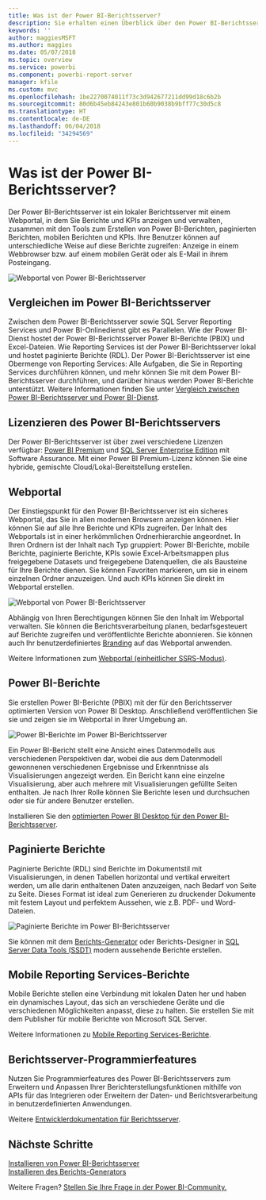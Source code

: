 ```yaml
---
title: Was ist der Power BI-Berichtsserver?
description: Sie erhalten einen Überblick über den Power BI-Berichtsserver, um zu verstehen, wie der Berichtsserver mit SQL Server Reporting Services (SSRS) und dem Rest von Power BI harmoniert.
keywords: ''
author: maggiesMSFT
ms.author: maggies
ms.date: 05/07/2018
ms.topic: overview
ms.service: powerbi
ms.component: powerbi-report-server
manager: kfile
ms.custom: mvc
ms.openlocfilehash: 1be2270074011f73c3d942677211dd99d18c6b2b
ms.sourcegitcommit: 80d6b45eb84243e801b60b9038b9bff77c30d5c8
ms.translationtype: HT
ms.contentlocale: de-DE
ms.lasthandoff: 06/04/2018
ms.locfileid: "34294569"
---
```

# <a name="what-is-power-bi-report-server"></a>Was ist der Power BI-Berichtsserver?

Der Power BI-Berichtsserver ist ein lokaler Berichtsserver mit einem Webportal, in dem Sie Berichte und KPIs anzeigen und verwalten, zusammen mit den Tools zum Erstellen von Power BI-Berichten, paginierten Berichten, mobilen Berichten und KPIs. Ihre Benutzer können auf unterschiedliche Weise auf diese Berichte zugreifen: Anzeige in einem Webbrowser bzw. auf einem mobilen Gerät oder als E-Mail in ihrem Posteingang.

![Webportal von Power BI-Berichtsserver](media/get-started/power-bi-report-server-overview.png)

## <a name="comparing-power-bi-report-server"></a>Vergleichen im Power BI-Berichtsserver 
Zwischen dem Power BI-Berichtsserver sowie SQL Server Reporting Services und Power BI-Onlinedienst gibt es Parallelen. Wie der Power BI-Dienst hostet der Power BI-Berichtsserver Power BI-Berichte (PBIX) und Excel-Dateien. Wie Reporting Services ist der Power BI-Berichtsserver lokal und hostet paginierte Berichte (RDL). Der Power BI-Berichtsserver ist eine Obermenge von Reporting Services: Alle Aufgaben, die Sie in Reporting Services durchführen können, und mehr können Sie mit dem Power BI-Berichtsserver durchführen, und darüber hinaus werden Power BI-Berichte unterstützt. Weitere Informationen finden Sie unter [Vergleich zwischen Power BI-Berichtsserver und Power BI-Dienst](compare-report-server-service.md).

## <a name="licensing-power-bi-report-server"></a>Lizenzieren des Power BI-Berichtsservers
Der Power BI-Berichtsserver ist über zwei verschiedene Lizenzen verfügbar: [Power BI Premium](../service-premium.md) und [SQL Server Enterprise Edition](https://www.microsoft.com/sql-server/sql-server-2017-editions) mit Software Assurance. Mit einer Power BI Premium-Lizenz können Sie eine hybride, gemischte Cloud/Lokal-Bereitstellung erstellen.  

## <a name="web-portal"></a>Webportal
Der Einstiegspunkt für den Power BI-Berichtsserver ist ein sicheres Webportal, das Sie in allen modernen Browsern anzeigen können. Hier können Sie auf alle Ihre Berichte und KPIs zugreifen. Der Inhalt des Webportals ist in einer herkömmlichen Ordnerhierarchie angeordnet. In Ihren Ordnern ist der Inhalt nach Typ gruppiert: Power BI-Berichte, mobile Berichte, paginierte Berichte, KPIs sowie Excel-Arbeitsmappen plus freigegebene Datasets und freigegebene Datenquellen, die als Bausteine für Ihre Berichte dienen. Sie können Favoriten markieren, um sie in einem einzelnen Ordner anzuzeigen. Und auch KPIs können Sie direkt im Webportal erstellen. 

![Webportal von Power BI-Berichtsserver](media/get-started/web-portal.png)

Abhängig von Ihren Berechtigungen können Sie den Inhalt im Webportal verwalten. Sie können die Berichtsverarbeitung planen, bedarfsgesteuert auf Berichte zugreifen und veröffentlichte Berichte abonnieren. Sie können auch Ihr benutzerdefiniertes [Branding](https://docs.microsoft.com/sql/reporting-services/branding-the-web-portal) auf das Webportal anwenden. 

Weitere Informationen zum [Webportal (einheitlicher SSRS-Modus)](https://docs.microsoft.com/sql/reporting-services/web-portal-ssrs-native-mode).

## <a name="power-bi-reports"></a>Power BI-Berichte
Sie erstellen Power BI-Berichte (PBIX) mit der für den Berichtsserver optimierten Version von Power BI Desktop. Anschließend veröffentlichen Sie sie und zeigen sie im Webportal in Ihrer Umgebung an.

![Power BI-Berichte im Power BI-Berichtsserver](media/get-started/powerbi-reports.png)

Ein Power BI-Bericht stellt eine Ansicht eines Datenmodells aus verschiedenen Perspektiven dar, wobei die aus dem Datenmodell gewonnenen verschiedenen Ergebnisse und Erkenntnisse als Visualisierungen angezeigt werden.  Ein Bericht kann eine einzelne Visualisierung, aber auch mehrere mit Visualisierungen gefüllte Seiten enthalten. Je nach Ihrer Rolle können Sie Berichte lesen und durchsuchen oder sie für andere Benutzer erstellen.

Installieren Sie den [optimierten Power BI Desktop für den Power BI-Berichtsserver](quickstart-create-powerbi-report.md).

## <a name="paginated-reports"></a>Paginierte Berichte
Paginierte Berichte (RDL) sind Berichte im Dokumentstil mit Visualisierungen, in denen Tabellen horizontal und vertikal erweitert werden, um alle darin enthaltenen Daten anzuzeigen, nach Bedarf von Seite zu Seite. Dieses Format ist ideal zum Generieren zu druckender Dokumente mit festem Layout und perfektem Aussehen, wie z.B. PDF- und Word-Dateien.

![Paginierte Berichte im Power BI-Berichtsserver](media/get-started/paginated-reports.png)

Sie können mit dem [Berichts-Generator](https://docs.microsoft.com/sql/reporting-services/report-builder/report-builder-in-sql-server-2016) oder Berichts-Designer in [SQL Server Data Tools (SSDT)](https://docs.microsoft.com/sql/reporting-services/tools/reporting-services-in-sql-server-data-tools-ssdt) modern aussehende Berichte erstellen.

## <a name="reporting-services-mobile-reports"></a>Mobile Reporting Services-Berichte
Mobile Berichte stellen eine Verbindung mit lokalen Daten her und haben ein dynamisches Layout, das sich an verschiedene Geräte und die verschiedenen Möglichkeiten anpasst, diese zu halten. Sie erstellen Sie mit dem Publisher für mobile Berichte von Microsoft SQL Server.

Weitere Informationen zu [Mobile Reporting Services-Berichte](https://docs.microsoft.com/sql/reporting-services/mobile-reports/create-mobile-reports-with-sql-server-mobile-report-publisher). 

## <a name="report-server-programming-features"></a>Berichtsserver-Programmierfeatures
Nutzen Sie Programmierfeatures des Power BI-Berichtsservers zum Erweitern und Anpassen Ihrer Berichterstellungsfunktionen mithilfe von APIs für das Integrieren oder Erweitern der Daten- und Berichtsverarbeitung in benutzerdefinierten Anwendungen.

Weitere [Entwicklerdokumentation für Berichtsserver](https://docs.microsoft.com/sql/reporting-services/reporting-services-developer-documentation).

## <a name="next-steps"></a>Nächste Schritte
[Installieren von Power BI-Berichtsserver](install-report-server.md)  
[Installieren des Berichts-Generators](https://docs.microsoft.com/sql/reporting-services/install-windows/install-report-builder)  

Weitere Fragen? [Stellen Sie Ihre Frage in der Power BI-Community.](https://community.powerbi.com/)


